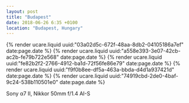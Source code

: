 ```yaml
---
layout: post
title: "Budapest"
date: 2018-06-26 6:35 +0100
location: "Budapest, Hungary"
---
```


{% render ucare.liquid uuid:"03a02d5c-672f-48aa-8db2-04105186a7ef" date:page.date %}
{% render ucare.liquid uuid:"a558e393-3e07-42cb-ac2b-fe79b722e568" date:page.date %}
{% render ucare.liquid uuid:"fe82b2f2-2766-4912-ba1d-72f56fe86e79" date:page.date %}
{% render ucare.liquid uuid:"f9f0b8ee-df5a-463a-bbda-d4d1a937421d" date:page.date %}
{% render ucare.liquid uuid:"74919cbd-2de0-4baf-9c24-538b110501e0" date:page.date %}

Sony α7 II, Nikkor 50mm f/1.4 AI-S